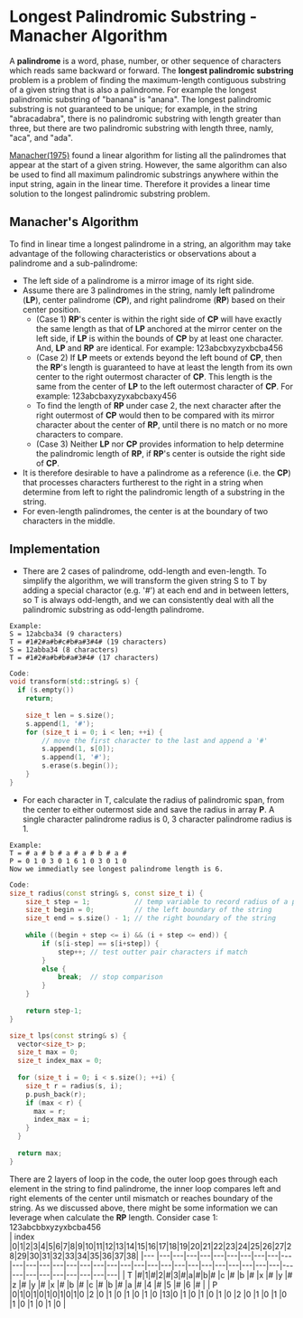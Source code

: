 # Longest Palindromic Substring - Manacher Algorithm

A **palindrome** is a word, phase, number, or other sequence of characters which reads same backward or forward. The **longest palindromic substring** problem is a problem of finding the maximum-length contiguous substring of a given string that is also a palindrome. For example the longest palindromic substring of "banana" is "anana". The longest palindromic substring is not guaranteed to be unique; for example, in the string "abracadabra", there is no palindromic substring with length greater than three, but there are two palindromic substring with length three, namly, "aca", and "ada".

[Manacher(1975)](https://en.wikipedia.org/wiki/Longest_palindromic_substring#CITEREFManacher1975) found a linear algorithm for listing all the palindromes that appear at the start of a given string. However, the same algorithm can also be used to find all maximum palindromic substrings anywhere within the input string, again in the linear time. Therefore it provides a linear time solution to the longest palindromic substring problem.

## Manacher's Algorithm
To find in linear time a longest palindrome in a string, an algorithm may take advantage of the following characteristics or observations about a palindrome and a sub-palindrome:
+ The left side of a palindrome is a mirror image of its right side.
+ Assume there are 3 palindromes in the string, namly left palindrome (**LP**), center palindrome (**CP**), and right palindrome (**RP**) based on their center position.
  + (Case 1) **RP**'s center is within the right side of **CP** will have exactly the same length as that of **LP** anchored at the mirror center on the left side, if **LP** is within the bounds of **CP** by at least one character. And, **LP** and **RP** are identical. For example: 123abcbxyzyxbcba456
  + (Case 2) If **LP** meets or extends beyond the left bound of **CP**, then the **RP**'s length is guaranteed to have at least the length from its own center to the right outermost character of **CP**. This length is the same from the center of **LP** to the left outermost character of **CP**. For example: 123abcbaxyzyxabcbaxy456
  + To find the length of **RP** under case 2, the next character after the right outermost of **CP** would then to be compared with its mirror character about the center of **RP**, until there is no match or no more characters to compare.
  + (Case 3) Neither **LP** nor **CP** provides information to help determine the palindromic length of **RP**, if **RP**'s center is outside the right side of **CP**.
+ It is therefore desirable to have a palindrome as a reference (i.e. the **CP**) that processes characters furtherest to the right in a string when determine from left to right the palindromic length of a substring in the string.
+ For even-length palindromes, the center is at the boundary of two characters in the middle.

## Implementation
+ There are 2 cases of palindrome, odd-length and even-length. To simplify the algorithm, we will transform the given string S to T by adding a special charactor (e.g. '#') at each end and in between letters, so T is always odd-length, and we can consistently deal with all the palindromic substring as odd-length palindrome.
```
Example:
S = 12abcba34 (9 characters)
T = #1#2#a#b#c#b#a#3#4# (19 characters)
S = 12abba34 (8 characters)
T = #1#2#a#b#b#a#3#4# (17 characters)
```
``` c++
Code:
void transform(std::string& s) {
  if (s.empty())
    return;
    
	size_t len = s.size();
	s.append(1, '#');
	for (size_t i = 0; i < len; ++i) {
		// move the first character to the last and append a '#'
		s.append(1, s[0]);
		s.append(1, '#');
		s.erase(s.begin());
	}
}
```
+ For each character in T, calculate the radius of palindromic span, from the center to either outermost side and save the radius in array **P**. A single character palindrome radius is 0, 3 character palindrome radius is 1.
```
Example:
T = # a # b # a # a # b # a #
P = 0 1 0 3 0 1 6 1 0 3 0 1 0
Now we immediatly see longest palindrome length is 6.

```
``` c++
Code:
size_t radius(const string& s, const size_t i) {
	size_t step = 1;           // temp variable to record radius of a palindrome
	size_t begin = 0;          // the left boundary of the string
	size_t end = s.size() - 1; // the right boundary of the string
	
	while ((begin + step <= i) && (i + step <= end)) {
		if (s[i-step] == s[i+step]) {	
			step++; // test outter pair characters if match
		}
		else {
			break;  // stop comparison
		}
	}
	
	return step-1;
}

size_t lps(const string& s) {
  vector<size_t> p;
  size_t max = 0;
  size_t index_max = 0;
  
  for (size_t i = 0; i < s.size(); ++i) {
    size_t r = radius(s, i);
    p.push_back(r);
    if (max < r) {
      max = r;
      index_max = i;
    }
  }
  
  return max;
}
```
There are 2 layers of loop in the code, the outer loop goes through each element in the string to find palindrome, the inner loop compares left and right elements of the center until mismatch or reaches boundary of the string.
As we discussed above, there might be some information we can leverage when calculate the **RP** length.
Consider case 1: 123abcbbxyzyxbcba456  
| index |0|1|2|3|4|5|6|7|8|9|10|11|12|13|14|15|16|17|18|19|20|21|22|23|24|25|26|27|28|29|30|31|32|33|34|35|36|37|38|
|---    |---|---|---|---|---|---|---|---|---|---|---|---|---|---|---|---|---|---|---|---|---|---|---|---|---|---|---|---|---|---|---|---|---|---|---|---|---|---|---|
| T     |#|1|#|2|#|3|#|a|#|b|# |c |# |b |# |x |# |y |# |z |# |y |# |x |# |b |# |c |# |b |# |a |# |4 |# |5 |# |6 |# |
| P     |0|1|0|1|0|1|0|1|0|1|0 |2 |0 |1 |0 |1 |0 |1 |0 |13|0 |1 |0 |1 |0 |1 |0 |2 |0 |1 |0 |1 |0 |1 |0 |1 |0 |1 |0 |
